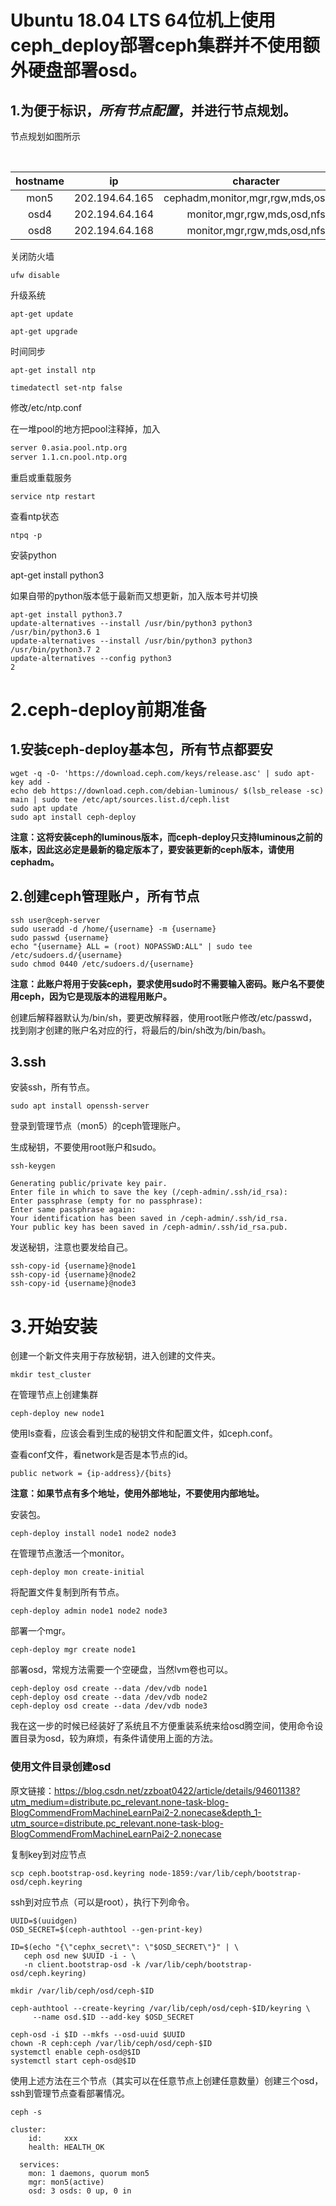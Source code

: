 # Ubuntu 18.04 LTS 64位机上使用ceph_deploy部署ceph集群并不使用额外硬盘部署osd。		

## 1.为便于标识，*所有节点配置*，并进行节点规划。

节点规划如图所示

​	

| hostname |       ip       |              character              |
| :------: | :------------: | :---------------------------------: |
|   mon5   | 202.194.64.165 | cephadm,monitor,mgr,rgw,mds,osd,nfs |
|   osd4   | 202.194.64.164 |     monitor,mgr,rgw,mds,osd,nfs     |
|   osd8   | 202.194.64.168 |     monitor,mgr,rgw,mds,osd,nfs     |

关闭防火墙

```
ufw disable
```

升级系统

```
apt-get update

apt-get upgrade
```

时间同步

```
apt-get install ntp

timedatectl set-ntp false
```

修改/etc/ntp.conf

在一堆pool的地方把pool注释掉，加入

```bash
server 0.asia.pool.ntp.org
server 1.1.cn.pool.ntp.org
```

重启或重载服务

```
service ntp restart
```

查看ntp状态

```
ntpq -p
```

安装python

apt-get install python3

如果自带的python版本低于最新而又想更新，加入版本号并切换

```
apt-get install python3.7
update-alternatives --install /usr/bin/python3 python3 /usr/bin/python3.6 1
update-alternatives --install /usr/bin/python3 python3 /usr/bin/python3.7 2
update-alternatives --config python3
2
```

# 2.ceph-deploy前期准备



## 1.安装ceph-deploy基本包，所有节点都要安

```
wget -q -O- 'https://download.ceph.com/keys/release.asc' | sudo apt-key add -
echo deb https://download.ceph.com/debian-luminous/ $(lsb_release -sc) main | sudo tee /etc/apt/sources.list.d/ceph.list
sudo apt update
sudo apt install ceph-deploy
```

**注意：这将安装ceph的luminous版本，而ceph-deploy只支持luminous之前的版本，因此这必定是最新的稳定版本了，要安装更新的ceph版本，请使用cephadm。**

## 2.创建ceph管理账户，所有节点

```
ssh user@ceph-server
sudo useradd -d /home/{username} -m {username}
sudo passwd {username}
echo "{username} ALL = (root) NOPASSWD:ALL" | sudo tee /etc/sudoers.d/{username}
sudo chmod 0440 /etc/sudoers.d/{username}
```

**注意：此账户将用于安装ceph，要求使用sudo时不需要输入密码。账户名不要使用ceph，因为它是现版本的进程用账户。**

创建后解释器默认为/bin/sh，要更改解释器，使用root账户修改/etc/passwd，找到刚才创建的账户名对应的行，将最后的/bin/sh改为/bin/bash。

## 3.ssh

安装ssh，所有节点。

```
sudo apt install openssh-server
```

登录到管理节点（mon5）的ceph管理账户。

生成秘钥，不要使用root账户和sudo。

```
ssh-keygen

Generating public/private key pair.
Enter file in which to save the key (/ceph-admin/.ssh/id_rsa):
Enter passphrase (empty for no passphrase):
Enter same passphrase again:
Your identification has been saved in /ceph-admin/.ssh/id_rsa.
Your public key has been saved in /ceph-admin/.ssh/id_rsa.pub.
```

发送秘钥，注意也要发给自己。

```
ssh-copy-id {username}@node1
ssh-copy-id {username}@node2
ssh-copy-id {username}@node3
```

# 3.开始安装

创建一个新文件夹用于存放秘钥，进入创建的文件夹。

```
mkdir test_cluster
```

在管理节点上创建集群

```
ceph-deploy new node1
```

使用ls查看，应该会看到生成的秘钥文件和配置文件，如ceph.conf。

查看conf文件，看network是否是本节点的id。

```
public network = {ip-address}/{bits}
```

**注意：如果节点有多个地址，使用外部地址，不要使用内部地址。**

安装包。

```
ceph-deploy install node1 node2 node3
```

在管理节点激活一个monitor。

```
ceph-deploy mon create-initial
```

将配置文件复制到所有节点。

```
ceph-deploy admin node1 node2 node3
```

部署一个mgr。

```
ceph-deploy mgr create node1
```

部署osd，常规方法需要一个空硬盘，当然lvm卷也可以。

```
ceph-deploy osd create --data /dev/vdb node1
ceph-deploy osd create --data /dev/vdb node2
ceph-deploy osd create --data /dev/vdb node3
```

我在这一步的时候已经装好了系统且不方便重装系统来给osd腾空间，使用命令设置目录为osd，较为麻烦，有条件请使用上面的方法。

### 使用文件目录创建osd

原文链接：https://blog.csdn.net/zzboat0422/article/details/94601138?utm_medium=distribute.pc_relevant.none-task-blog-BlogCommendFromMachineLearnPai2-2.nonecase&depth_1-utm_source=distribute.pc_relevant.none-task-blog-BlogCommendFromMachineLearnPai2-2.nonecase

复制key到对应节点

```
scp ceph.bootstrap-osd.keyring node-1859:/var/lib/ceph/bootstrap-osd/ceph.keyring
```

ssh到对应节点（可以是root），执行下列命令。

```
UUID=$(uuidgen)
OSD_SECRET=$(ceph-authtool --gen-print-key)

ID=$(echo "{\"cephx_secret\": \"$OSD_SECRET\"}" | \
   ceph osd new $UUID -i - \
   -n client.bootstrap-osd -k /var/lib/ceph/bootstrap-osd/ceph.keyring)
   
mkdir /var/lib/ceph/osd/ceph-$ID

ceph-authtool --create-keyring /var/lib/ceph/osd/ceph-$ID/keyring \
     --name osd.$ID --add-key $OSD_SECRET

ceph-osd -i $ID --mkfs --osd-uuid $UUID
chown -R ceph:ceph /var/lib/ceph/osd/ceph-$ID
systemctl enable ceph-osd@$ID
systemctl start ceph-osd@$ID
```

使用上述方法在三个节点（其实可以在任意节点上创建任意数量）创建三个osd，ssh到管理节点查看部署情况。

```
ceph -s
```

```
cluster:
    id:     xxx
    health: HEALTH_OK

  services:
    mon: 1 daemons, quorum mon5
    mgr: mon5(active)
    osd: 3 osds: 0 up, 0 in
```

